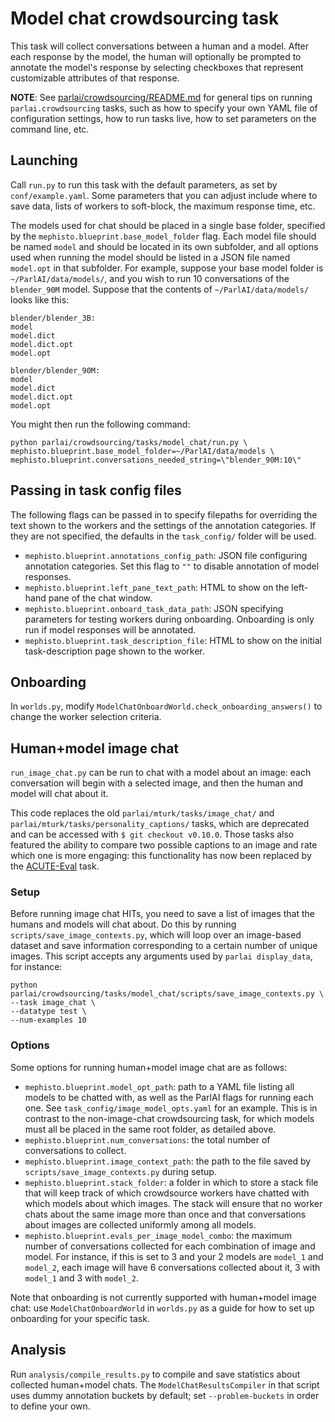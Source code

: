 # Model chat crowdsourcing task

This task will collect conversations between a human and a model. After each response by the model, the human will optionally be prompted to annotate the model's response by selecting checkboxes that represent customizable attributes of that response.

**NOTE**: See [parlai/crowdsourcing/README.md](https://github.com/facebookresearch/ParlAI/blob/master/parlai/crowdsourcing/README.md) for general tips on running `parlai.crowdsourcing` tasks, such as how to specify your own YAML file of configuration settings, how to run tasks live, how to set parameters on the command line, etc.

## Launching

Call `run.py` to run this task with the default parameters, as set by `conf/example.yaml`. Some parameters that you can adjust include where to save data, lists of workers to soft-block, the maximum response time, etc.

The models used for chat should be placed in a single base folder, specified by the `mephisto.blueprint.base_model_folder` flag. Each model file should be named `model` and should be located in its own subfolder, and all options used when running the model should be listed in a JSON file named `model.opt` in that subfolder. For example, suppose your base model folder is `~/ParlAI/data/models/`, and you wish to run 10 conversations of the `blender_90M` model. Suppose that the contents of `~/ParlAI/data/models/` looks like this:
```
blender/blender_3B:
model
model.dict
model.dict.opt
model.opt

blender/blender_90M:
model
model.dict
model.dict.opt
model.opt
```
You might then run the following command:
```
python parlai/crowdsourcing/tasks/model_chat/run.py \
mephisto.blueprint.base_model_folder=~/ParlAI/data/models \
mephisto.blueprint.conversations_needed_string=\"blender_90M:10\"
```

## Passing in task config files

The following flags can be passed in to specify filepaths for overriding the text shown to the workers and the settings of the annotation categories. If they are not specified, the defaults in the `task_config/` folder will be used.
- `mephisto.blueprint.annotations_config_path`: JSON file configuring annotation categories. Set this flag to `""` to disable annotation of model responses.
- `mephisto.blueprint.left_pane_text_path`: HTML to show on the left-hand pane of the chat window.
- `mephisto.blueprint.onboard_task_data_path`: JSON specifying parameters for testing workers during onboarding. Onboarding is only run if model responses will be annotated.
- `mephisto.blueprint.task_description_file`: HTML to show on the initial task-description page shown to the worker.

## Onboarding

In `worlds.py`, modify `ModelChatOnboardWorld.check_onboarding_answers()` to change the worker selection criteria.

## Human+model image chat

`run_image_chat.py` can be run to chat with a model about an image: each conversation will begin with a selected image, and then the human and model will chat about it.

This code replaces the old `parlai/mturk/tasks/image_chat/` and `parlai/mturk/tasks/personality_captions/` tasks, which are deprecated and can be accessed with `$ git checkout v0.10.0`. Those tasks also featured the ability to compare two possible captions to an image and rate which one is more engaging: this functionality has now been replaced by the [ACUTE-Eval](https://github.com/facebookresearch/ParlAI/tree/master/parlai/crowdsourcing/tasks/acute_eval) task. 

### Setup

Before running image chat HITs, you need to save a list of images that the humans and models will chat about. Do this by running `scripts/save_image_contexts.py`, which will loop over an image-based dataset and save information corresponding to a certain number of unique images. This script accepts any arguments used by `parlai display_data`, for instance:
```
python parlai/crowdsourcing/tasks/model_chat/scripts/save_image_contexts.py \
--task image_chat \
--datatype test \
--num-examples 10
```

### Options

Some options for running human+model image chat are as follows:
- `mephisto.blueprint.model_opt_path`: path to a YAML file listing all models to be chatted with, as well as the ParlAI flags for running each one. See `task_config/image_model_opts.yaml` for an example. This is in contrast to the non-image-chat crowdsourcing task, for which models must all be placed in the same root folder, as detailed above.
- `mephisto.blueprint.num_conversations`: the total number of conversations to collect.
- `mephisto.blueprint.image_context_path`: the path to the file saved by `scripts/save_image_contexts.py` during setup.
- `mephisto.blueprint.stack_folder`: a folder in which to store a stack file that will keep track of which crowdsource workers have chatted with which models about which images. The stack will ensure that no worker chats about the same image more than once and that conversations about images are collected uniformly among all models.
- `mephisto.blueprint.evals_per_image_model_combo`: the maximum number of conversations collected for each combination of image and model. For instance, if this is set to 3 and your 2 models are `model_1` and `model_2`, each image will have 6 conversations collected about it, 3 with `model_1` and 3 with `model_2`.

Note that onboarding is not currently supported with human+model image chat: use `ModelChatOnboardWorld` in `worlds.py` as a guide for how to set up onboarding for your specific task.

## Analysis

Run `analysis/compile_results.py` to compile and save statistics about collected human+model chats. The `ModelChatResultsCompiler` in that script uses dummy annotation buckets by default; set `--problem-buckets` in order to define your own.

